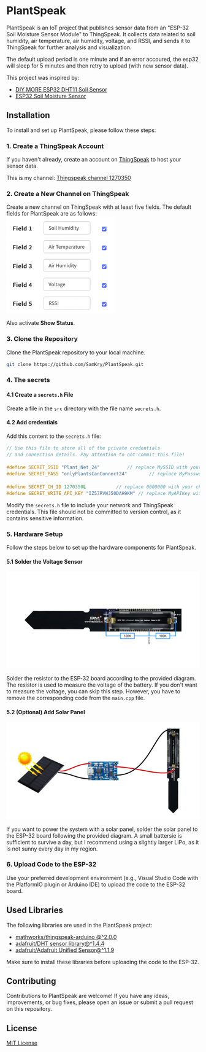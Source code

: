 # PlantSpeak

PlantSpeak is an IoT project that publishes sensor data from an "ESP-32 Soil Moisture Sensor Module" to ThingSpeak. It collects data related to soil humidity, air temperature, air humidity, voltage, and RSSI, and sends it to ThingSpeak for further analysis and visualization.

The default upload period is one minute and if an error accoured, the esp32 will sleep for 5 minutes and then retry to upload (with new sensor data).

This project was inspired by:

- [DIY MORE ESP32 DHT11 Soil Sensor](https://templates.blakadder.com/diymore_012592.html)
- [ESP32 Soil Moisture Sensor](https://judelabs.com/esp32-soil-moisture-sensor)

## Installation

To install and set up PlantSpeak, please follow these steps:

### 1. Create a ThingSpeak Account

If you haven't already, create an account on [ThingSpeak](https://thingspeak.com) to host your sensor data.

This is my channel: [Thingspeak channel 1270350](https://thingspeak.com/channels/1270350)

### 2. Create a New Channel on ThingSpeak

Create a new channel on ThingSpeak with at least five fields. The default fields for PlantSpeak are as follows:
![channelSetup](resources/imgs/channelSetup.png)

Also activate **Show Status**.

### 3. Clone the Repository

Clone the PlantSpeak repository to your local machine.

```bash
git clone https://github.com/SamKry/PlantSpeak.git
```

### 4. The secrets

#### 4.1 Create a `secrets.h` File

Create a file in the `src` directory with the file name `secrets.h`.

#### 4.2 Add credentials

Add this content to the `secrets.h` file:

```c++
// Use this file to store all of the private credentials 
// and connection details. Pay attention to not commit this file!

#define SECRET_SSID "Plant_Net_24"		    // replace MySSID with your WiFi network name
#define SECRET_PASS "onlyPlantsCanConnect24"	    // replace MyPassword with your WiFi password

#define SECRET_CH_ID 1270350L 		    // replace 0000000 with your channel number
#define SECRET_WRITE_API_KEY "IZ57RVWJ50DAH9KM" // replace MyAPIKey with your channel write API key
```

Modify the `secrets.h` file to include your network and ThingSpeak credentials. This file should not be committed to version control, as it contains sensitive information.

### 5. Hardware Setup

Follow the steps below to set up the hardware components for PlantSpeak.

#### 5.1 Solder the Voltage Sensor

![Voltage Sensor Installation](resources/imgs/VoltageSensor.png)

Solder the resistor to the ESP-32 board according to the provided diagram. The resistor is used to measure the voltage of the battery. If you don't want to measure the voltage, you can skip this step. However, you have to remove the corresponding code from the `main.cpp` file.

#### 5.2 (Optional) Add Solar Panel

![Solar Panel Installation](resources/imgs/SolarPanel.png)

If you want to power the system with a solar panel, solder the solar panel to the ESP-32 board following the provided diagram. A small battersie is sufficient to survive a day, but I recommend using a slightly larger LiPo, as it is not sunny every day in my region.

### 6. Upload Code to the ESP-32

Use your preferred development environment (e.g., Visual Studio Code with the PlatformIO plugin or Arduino IDE) to upload the code to the ESP-32 board.

## Used Libraries

The following libraries are used in the PlantSpeak project:

- [mathworks/thingspeak-arduino @^2.0.0](https://github.com/mathworks/thingspeak-arduino)
- [adafruit/DHT sensor library@^1.4.4](https://github.com/adafruit/DHT-sensor-library)
- [adafruit/Adafruit Unified Sensor@^1.1.9](https://github.com/adafruit/Adafruit_Sensor)

Make sure to install these libraries before uploading the code to the ESP-32.

## Contributing

Contributions to PlantSpeak are welcome! If you have any ideas, improvements, or bug fixes, please open an issue or submit a pull request on this repository.

## License

[MIT License](https://opensource.org/licenses/MIT)
